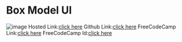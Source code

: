 # Box Model UI
![image](https://github.com/namishagurunani/BoxmodelP/assets/126158413/ce9a61a2-0c89-4eca-93ae-d553aeb8c623)
Hosted Link:[click here]()
Github Link:[click here]()
FreeCodeCamp Link:[click here]()
FreeCodeCamp Id:[click here]()
